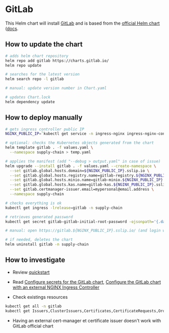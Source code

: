 # GitLab

This Helm chart will install [GitLab](https://about.gitlab.com/) and is based from the [official Helm chart](https://gitlab.com/gitlab-org/charts/gitlab) ([docs](https://docs.gitlab.com/charts/).

## How to update the chart

```bash
# adds helm chart repository
helm repo add gitlab https://charts.gitlab.io/
helm repo update

# searches for the latest version
helm search repo -l gitlab

# manual: update version number in Chart.yaml

# updates Chart.lock
helm dependency update
```

## How to deploy manually

```bash
# gets ingress controller public IP
NGINX_PUBLIC_IP=`kubectl get service -n ingress-nginx ingress-nginx-controller --output jsonpath='{.status.loadBalancer.ingress[0].ip}'`

# optional: checks the Kubernetes objects generated from the chart
helm template gitlab . -f values.yaml \
  --namespace supply-chain > temp.yaml

# applies the manifest (add "--debug > output.yaml" in case of issue)
helm upgrade --install gitlab . -f values.yaml --create-namespace \
  --set gitlab.global.hosts.domain=${NGINX_PUBLIC_IP}.sslip.io \
  --set gitlab.global.hosts.registry.name=gitlab-registry.${NGINX_PUBLIC_IP}.sslip.io \
  --set gitlab.global.hosts.minio.name=gitlab-minio.${NGINX_PUBLIC_IP}.sslip.io \
  --set gitlab.global.hosts.kas.name=gitlab-kas.${NGINX_PUBLIC_IP}.sslip.io \
  --set gitlab.certmanager-issuer.email=mypersonal@email.address \
  --namespace supply-chain

# checks everything is ok
kubectl get ingress -lrelease=gitlab -n supply-chain

# retrieves generated password
kubectl get secret gitlab-gitlab-initial-root-password -ojsonpath='{.data.password}' -n supply-chain | base64 --decode ; echo

# manual: open https://gitlab.${NGINX_PUBLIC_IP}.sslip.io/ (and login with "root" username)

# if needed, deletes the chart
helm uninstall gitlab -n supply-chain
```

## How to investigate

* Review [quickstart](https://docs.gitlab.com/charts/quickstart/)

* Read [Configure secrets for the GitLab chart](https://docs.gitlab.com/charts/installation/secrets.html),
[Configure the GitLab chart with an external NGINX Ingress Controller](https://docs.gitlab.com/charts/advanced/external-nginx/)

* Check existings resources

```bash
kubectl get all -n gitlab
kubectl get Issuers,ClusterIssuers,Certificates,CertificateRequests,Orders,Challenges -n gitlab
```

* Having an external cert-manager et certificate issuer doesn't work with GitLab official chart
